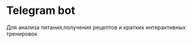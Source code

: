 # Telegram bot
Для анализа питания,получения рецептов и кратких интерактивных тренировок   <!-- описание репозитория -->

